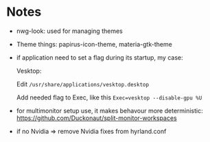 # Notes

* nwg-look: used for managing themes
* Theme things: papirus-icon-theme, materia-gtk-theme
* if application need to set a flag during its startup, my case:

  Vesktop:

  Edit ```/usr/share/applications/vesktop.desktop```

  Add needed flag to Exec, like this ```Exec=vesktop --disable-gpu %U```
* for multimonitor setup use, it makes behavour more deterministic: https://github.com/Duckonaut/split-monitor-workspaces
* if no Nvidia => remove Nvidia fixes from hyrland.conf
